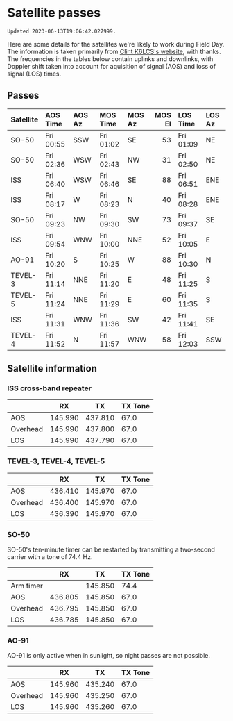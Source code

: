 # Satellite passes

```{note}
Updated 2023-06-13T19:06:42.027999.
```

Here are some details for the satellites we're likely to work during Field Day. The information is taken primarily from [Clint K6LCS's website](https://www.work-sat.com/), with thanks. The frequencies in the tables below contain uplinks and downlinks, with Doppler shift taken into account for aquisition of signal (AOS) and loss of signal (LOS) times.


## Passes

| Satellite   | AOS Time   | AOS Az   | MOS Time   | MOS Az   |   MOS El | LOS Time   | LOS Az   |
|:------------|:-----------|:---------|:-----------|:---------|---------:|:-----------|:---------|
| SO-50       | Fri 00:55  | SSW      | Fri 01:02  | SE       |       53 | Fri 01:09  | NE       |
| SO-50       | Fri 02:36  | WSW      | Fri 02:43  | NW       |       31 | Fri 02:50  | NE       |
| ISS         | Fri 06:40  | WSW      | Fri 06:46  | SE       |       88 | Fri 06:51  | ENE      |
| ISS         | Fri 08:17  | W        | Fri 08:23  | N        |       40 | Fri 08:28  | ENE      |
| SO-50       | Fri 09:23  | NW       | Fri 09:30  | SW       |       73 | Fri 09:37  | SE       |
| ISS         | Fri 09:54  | WNW      | Fri 10:00  | NNE      |       52 | Fri 10:05  | E        |
| AO-91       | Fri 10:20  | S        | Fri 10:25  | W        |       88 | Fri 10:30  | N        |
| TEVEL-3     | Fri 11:14  | NNE      | Fri 11:20  | E        |       48 | Fri 11:25  | S        |
| TEVEL-5     | Fri 11:24  | NNE      | Fri 11:29  | E        |       60 | Fri 11:35  | S        |
| ISS         | Fri 11:31  | WNW      | Fri 11:36  | SW       |       42 | Fri 11:41  | SE       |
| TEVEL-4     | Fri 11:52  | N        | Fri 11:57  | WNW      |       58 | Fri 12:03  | SSW      |


## Satellite information


### ISS cross-band repeater

|          | RX      | TX      | TX Tone |
| -------- | ------- | ------- | ------- |
| AOS      | 145.990 | 437.810 | 67.0    |
| Overhead | 145.990 | 437.800 | 67.0    |
| LOS      | 145.990 | 437.790 | 67.0    |


### TEVEL-3, TEVEL-4, TEVEL-5

|          | RX      | TX      | TX Tone |
| -------- | ------- | ------- | ------- |
| AOS      | 436.410 | 145.970 | 67.0    |
| Overhead | 436.400 | 145.970 | 67.0    |
| LOS      | 436.390 | 145.970 | 67.0    |


### SO-50

SO-50's ten-minute timer can be restarted by transmitting a two-second carrier with a tone of 74.4 Hz.

|           | RX      | TX      | TX Tone |
| --------- | ------- | ------- | ------- |
| Arm timer |         | 145.850 | 74.4    |
| AOS       | 436.805 | 145.850 | 67.0    |
| Overhead  | 436.795 | 145.850 | 67.0    |
| LOS       | 436.785 | 145.850 | 67.0    |


### AO-91

AO-91 is only active when in sunlight, so night passes are not possible.

|          | RX      | TX      | TX Tone |
| -------- | ------- | ------- | ------- |
| AOS      | 145.960 | 435.240 | 67.0    |
| Overhead | 145.960 | 435.250 | 67.0    |
| LOS      | 145.960 | 435.260 | 67.0    |
